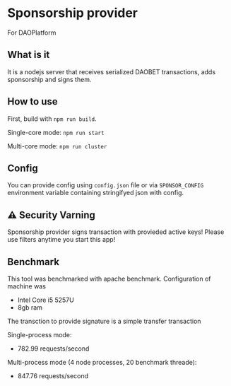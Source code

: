 # Sponsorship provider
For DAOPlatform

## What is it
It is a nodejs server that receives serialized DAOBET transactions, adds sponsorship and signs them.

## How to use
First, build with ```npm run build```.

Single-core mode: ```npm run start```

Multi-core mode: ```npm run cluster```

## Config
You can provide config using `config.json` file or via `SPONSOR_CONFIG` environment variable containing 
stringifyed json with config.

## :warning: Security Varning
Sponsorship provider signs transaction with provieded active keys!
Please use filters anytime you start this app!

## Benchmark
This tool was benchmarked with apache benchmark. Configuration of machine was
- Intel Core i5 5257U
- 8gb ram

The transction to provide signature is a simple transfer transaction

Single-process mode:
- 782.99 requests/second

Multi-process mode (4 node processes, 20 benchmark threade):
- 847.76 requests/second
